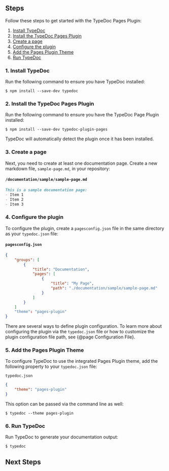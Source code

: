 ## Steps

Follow these steps to get started with the TypeDoc Pages Plugin:

1. [Install TypeDoc](#1-install-typedoc)
2. [Install the TypeDoc Pages Plugin](#2-install-the-typedoc-pages-plugin)
3. [Create a page](#3-create-a-page)
4. [Configure the plugin](#4-configure-the-plugin)
5. [Add the Pages Plugin Theme](#5-add-the-pages-plugin-theme)
6. [Run TypeDoc](#6-run-typedoc)

### 1. Install TypeDoc

Run the following command to ensure you have TypeDoc installed:

```
$ npm install --save-dev typedoc
```

### 2. Install the TypeDoc Pages Plugin

Run the following command to ensure you have the TypeDoc Page Plugin installed: 

```
$ npm install --save-dev typedoc-plugin-pages
```

TypeDoc will automatically detect the plugin once it has been installed.

### 3. Create a page

Next, you need to create at least one documentation page. Create a new markdown file, `sample-page.md`, in your repository:

#### `/documentation/sample/sample-page.md`
```markdown
This is a sample documentation page:
- Item 1
- Item 2
- Item 3
```

### 4. Configure the plugin

To configure the plugin, create a `pagesconfig.json` file in the same directory as your `typedoc.json` file:

#### `pagesconfig.json`
```json
{
	"groups": [
		{
			"title": "Documentation",
			"pages": [
				{
					"title": "My Page",
					"path": "./documentation/sample/sample-page.md"
				}
			]
		}
	]
	"theme": "pages-plugin"
}
```

There are several ways to define plugin configuration. To learn more about configuring the plugin via the `typedoc.json` file or how to customize the plugin configuration file path, see {@page Configuration File}.

### 5. Add the Pages Plugin Theme

To configure TypeDoc to use the integrated Pages Plugin theme, add the following property to your `typedoc.json` file:

`typedoc.json`
```json
{
	"theme": "pages-plugin"
}
```

This option can be passed via the command line as well:

```
$ typedoc --theme pages-plugin
```

### 6. Run TypeDoc

Run TypeDoc to generate your documentation output:

```
$ typedoc
```

## Next Steps
